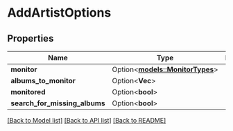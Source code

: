 # AddArtistOptions

## Properties

Name | Type | Description | Notes
------------ | ------------- | ------------- | -------------
**monitor** | Option<[**models::MonitorTypes**](MonitorTypes.md)> |  | [optional]
**albums_to_monitor** | Option<**Vec<String>**> |  | [optional]
**monitored** | Option<**bool**> |  | [optional]
**search_for_missing_albums** | Option<**bool**> |  | [optional]

[[Back to Model list]](../README.md#documentation-for-models) [[Back to API list]](../README.md#documentation-for-api-endpoints) [[Back to README]](../README.md)


